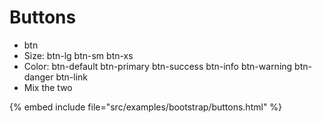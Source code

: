 # Buttons

* btn
* Size: btn-lg btn-sm btn-xs
* Color: btn-default btn-primary btn-success btn-info btn-warning btn-danger btn-link
* Mix the two

{% embed include file="src/examples/bootstrap/buttons.html" %}



